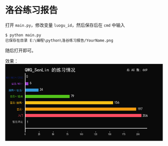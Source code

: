 # 洛谷练习报告

打开 `main.py`，修改变量 `luogu_id`，然后保存后在 `cmd` 中输入
```
$ python main.py
已保存在目录 E:\编程\python\洛谷练习报告/YourName.png
```

随后打开即可。

效果：
![qwq](QWQ_SenLin.png)
